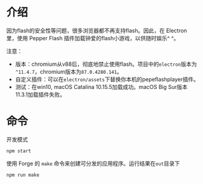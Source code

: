 # 介绍
因为flash的安全性等问题，很多浏览器都不再支持flash。因此，在 Electron 里，使用 Pepper Flash 插件加载钟爱的flash小游戏，以供随时娱乐^ ^。

注意：
 - 版本：chromium从v88后，彻底地禁止使用flash。项目中的`electron`版本为`^11.4.7`，chromium版本为`87.0.4280.141`。
 - 自定义插件：可以在`electron/assets`下替换你本机的pepeflashplayer插件。
 - 测试：在win10, macOS Catalina 10.15.5加载成功。macOS Big Sur版本11.3.1加载插件失败。

# 命令
开发模式
``` bash
npm start
```

使用 Forge 的 `make` 命令来创建可分发的应用程序。运行结果在`out`目录下
``` bash
npm run make
```
